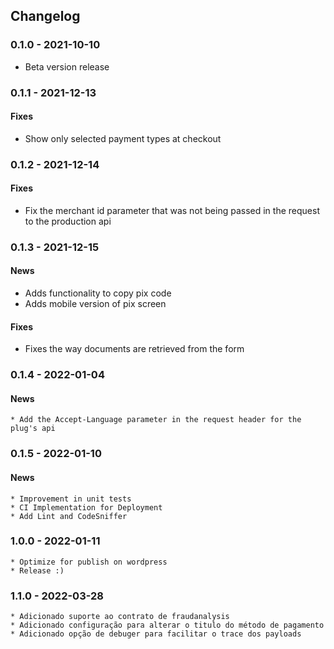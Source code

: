 
## Changelog ##

### 0.1.0 - 2021-10-10 ###
 * Beta version release

### 0.1.1 - 2021-12-13 ###
#### Fixes
 * Show only selected payment types at checkout

### 0.1.2 - 2021-12-14 ###
#### Fixes
 * Fix the merchant id parameter that was not being passed in the request to the production api

### 0.1.3 - 2021-12-15 ###
#### News
 * Adds functionality to copy pix code
 * Adds mobile version of pix screen
#### Fixes
 * Fixes the way documents are retrieved from the form

### 0.1.4 - 2022-01-04 ###

#### News
    * Add the Accept-Language parameter in the request header for the plug's api

### 0.1.5 - 2022-01-10 ###

#### News
    * Improvement in unit tests
    * CI Implementation for Deployment
    * Add Lint and CodeSniffer

### 1.0.0 - 2022-01-11 ###
    * Optimize for publish on wordpress
    * Release :)
### 1.1.0 - 2022-03-28 ###
    * Adicionado suporte ao contrato de fraudanalysis
    * Adicionado configuração para alterar o titulo do método de pagamento
    * Adicionado opção de debuger para facilitar o trace dos payloads 